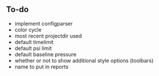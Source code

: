## To-do
 - implement configparser
  - color cycle
  - most recent projectdir used
  - default timelimit
  - default psi limit  
  - default baseline pressure
  - whether or not to show additional style options (toolbars)
  - name to put in reports
